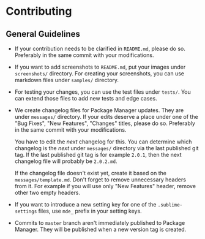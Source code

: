 # Contributing

## General Guidelines

* If your contribution needs to be clarified in `README.md`, please do so. Preferably in the same commit with your modifications.
* If you want to add screenshots to `README.md`, put your images under `screenshots/` directory. For creating your screenshots, you can use markdown files under `samples/` directory.
* For testing your changes, you can use the test files under `tests/`. You can extend those files to add new tests and edge cases.
* We create changelog files for Package Manager updates. They are under `messages/` directory.
    If your edits deserve a place under one of the "Bug Fixes", "New Features", "Changes" titles, please do so. Preferably in the same commit with your modifications.

    You have to edit the _next_ changelog for this. You can determine which changelog is the _next_ under `messages/` directory via the last published git tag. If the last published git tag is for example `2.0.1`, then the next changelog file will probably be `2.0.2.md`.

    If the changelog file doesn't exist yet, create it based on the `messages/template.md`. Don't forget to remove unnecessary headers from it. For example if you will use only "New Features" header, remove other two empty headers.
* If you want to introduce a new setting key for one of the `.sublime-settings` files, use `mde_` prefix in your setting keys.
* Commits to `master` branch aren't immediately published to Package Manager. They will be published when a new version tag is created.
